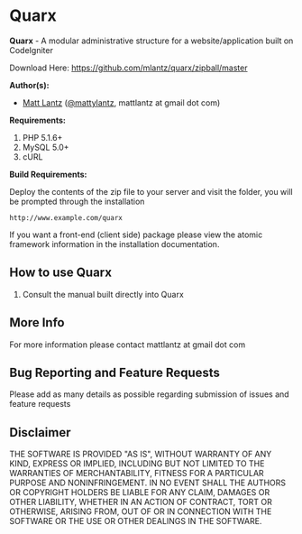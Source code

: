 # Quarx

**Quarx** - A modular administrative structure for a website/application built on CodeIgniter

Download Here: https://github.com/mlantz/quarx/zipball/master

**Author(s):**

* [Matt Lantz](https://github.com/mlantz) ([@mattylantz](http://twitter.com/mattylantz), mattlantz at gmail dot com)

**Requirements:**

1. PHP 5.1.6+
2. MySQL 5.0+
3. cURL

**Build Requirements:**

Deploy the contents of the zip file to your server and visit the folder, you will be prompted through the installation

    http://www.example.com/quarx

If you want a front-end (client side) package please view the atomic framework information in the installation documentation.

## How to use Quarx

1. Consult the manual built directly into Quarx

## More Info
For more information please contact mattlantz at gmail dot com

## Bug Reporting and Feature Requests

Please add as many details as possible regarding submission of issues and feature requests

## Disclaimer

THE SOFTWARE IS PROVIDED "AS IS", WITHOUT WARRANTY OF ANY KIND, EXPRESS OR IMPLIED, INCLUDING BUT NOT LIMITED TO THE WARRANTIES OF MERCHANTABILITY, FITNESS FOR A PARTICULAR PURPOSE AND NONINFRINGEMENT. IN NO EVENT SHALL THE AUTHORS OR COPYRIGHT HOLDERS BE LIABLE FOR ANY CLAIM, DAMAGES OR OTHER LIABILITY, WHETHER IN AN ACTION OF CONTRACT, TORT OR OTHERWISE, ARISING FROM, OUT OF OR IN CONNECTION WITH THE SOFTWARE OR THE USE OR OTHER DEALINGS IN THE SOFTWARE.
